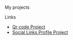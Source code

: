 My projects

Links

 - [Qr code Project](qr-code-component-main)
 - [Social Links Profile Project](social-links-profile-main)
